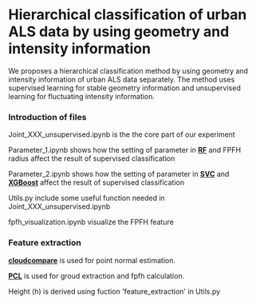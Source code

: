 # Hierarchical classification of urban ALS data by using geometry and intensity information
We proposes a hierarchical classification method by using geometry and intensity information of urban ALS data separately. The method uses supervised learning for stable geometry information and unsupervised learning for fluctuating intensity information.

### Introduction of files
Joint_XXX_unsupervised.ipynb is the the core part of our experiment 

Parameter_1.ipynb shows how the setting of parameter in [**RF**](https://scikit-learn.org/stable/modules/ensemble.html#forest) and FPFH radius affect the result of supervised classification

Parameter_2.ipynb shows how the setting of parameter in [**SVC**](https://scikit-learn.org/stable/modules/svm.html#svm-classification) and [**XGBoost**](https://xgboost.readthedocs.io/en/latest/) affect the result of supervised classification

Utils.py include some useful function needed in Joint_XXX_unsupervised.ipynb

fpfh_visualization.ipynb visualize the FPFH feature

### Feature extraction
[**cloudcompare**](https://www.danielgm.net/cc/) is used for point normal estimation.  

[**PCL**](http://pointclouds.org/) is used for groud extraction and fpfh calculation.

Height (h) is derived using fuction 'feature_extraction' in Utils.py

